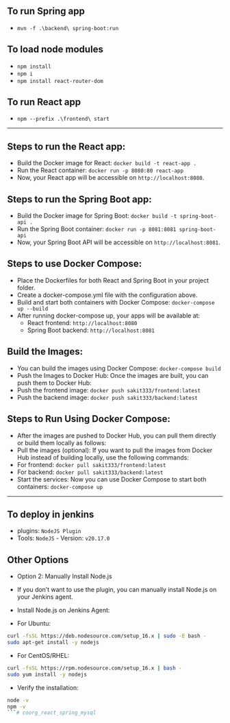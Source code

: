 ## To run Spring app
- `mvn -f .\backend\ spring-boot:run`


## To load node modules
- `npm install`
- `npm i`
- `npm install react-router-dom`

## To run React app
- `npm --prefix .\frontend\ start`

---

## Steps to run the React app:
- Build the Docker image for React: `docker build -t react-app .`
- Run the React container: `docker run -p 8080:80 react-app`
- Now, your React app will be accessible on `http://localhost:8080`.

## Steps to run the Spring Boot app:
- Build the Docker image for Spring Boot: `docker build -t spring-boot-api .`
- Run the Spring Boot container: `docker run -p 8081:8081 spring-boot-api`
- Now, your Spring Boot API will be accessible on `http://localhost:8081`.

## Steps to use Docker Compose:
- Place the Dockerfiles for both React and Spring Boot in your project folder.
- Create a docker-compose.yml file with the configuration above.
- Build and start both containers with Docker Compose: `docker-compose up --build`
- After running docker-compose up, your apps will be available at:
    - React frontend: `http://localhost:8080`
    - Spring Boot backend: `http://localhost:8081`


## Build the Images: 
- You can build the images using Docker Compose: `docker-compose build`
- Push the Images to Docker Hub: Once the images are built, you can push them to Docker Hub:
- Push the frontend image: `docker push sakit333/frontend:latest`
- Push the backend image: `docker push sakit333/backend:latest`

## Steps to Run Using Docker Compose:
- After the images are pushed to Docker Hub, you can pull them directly or build them locally as follows:
- Pull the images (optional): If you want to pull the images from Docker Hub instead of building locally, use the following commands:
- For frontend: `docker pull sakit333/frontend:latest`
- For backend: `docker pull sakit333/backend:latest`
- Start the services: Now you can use Docker Compose to start both containers: `docker-compose up`

---
## To deploy in jenkins

- plugins: `NodeJS Plugin`
- Tools: `NodeJS` - Version: `v20.17.0`

## Other Options
- Option 2: Manually Install Node.js
- If you don’t want to use the plugin, you can manually install Node.js on your Jenkins agent.
- Install Node.js on Jenkins Agent:

- For Ubuntu:
```bash
curl -fsSL https://deb.nodesource.com/setup_16.x | sudo -E bash -
sudo apt-get install -y nodejs
```
- For CentOS/RHEL:
```bash
curl -fsSL https://rpm.nodesource.com/setup_16.x | bash -
sudo yum install -y nodejs
```
- Verify the installation:
```bash
node -v
npm -v
```# coorg_react_spring_mysql
